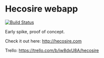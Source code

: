 # Hecosire webapp

[![Build Status](https://travis-ci.org/hecosire/hecosire-webapp.svg?branch=master)](https://travis-ci.org/hecosire/hecosire-webapp)

Early spike, proof of concept.

Check it out here: http://hecosire.com

Trello:
https://trello.com/b/iw8dxU8A/hecosire
